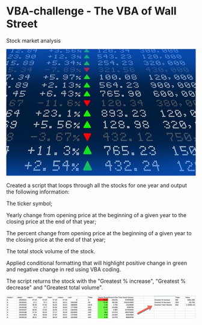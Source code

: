 # VBA-challenge - The VBA of Wall Street


Stock market analysis


 ![stockmarket.jpg](stockmarket.jpg)

Created a script that loops through all the stocks for one year and output the following information:


  The ticker symbol;


  Yearly change from opening price at the beginning of a given year to the closing price at the end of that year;


  The percent change from opening price at the beginning of a given year to the closing price at the end of that year;


  The total stock volume of the stock.


Applied conditional formatting that will highlight positive change in green and negative change in red using VBA coding.



The script returns the stock with the "Greatest % increase", "Greatest % decrease" and "Greatest total volume".


 ![hard_solution_vba.png](hard_solution_vba.png)

